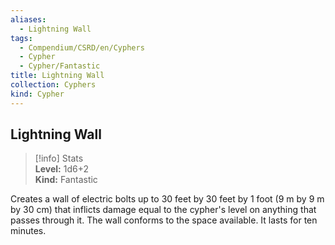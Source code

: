 ```yaml
---
aliases:
  - Lightning Wall
tags:
  - Compendium/CSRD/en/Cyphers
  - Cypher
  - Cypher/Fantastic
title: Lightning Wall
collection: Cyphers
kind: Cypher
---
```

## Lightning Wall  
>[!info] Stats  
> **Level:** 1d6+2  
> **Kind:** Fantastic
  
Creates a wall of electric bolts up to 30 feet by 30 feet by 1 foot (9 m by 9 m by 30 cm) that inflicts damage equal to the cypher's level on anything that passes through it. The wall conforms to the space available. It lasts for ten minutes.